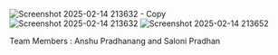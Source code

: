 ![Screenshot 2025-02-14 213632 - Copy](https://github.com/user-attachments/assets/8d428711-ea76-42cd-b966-84d930fc6e35)
![Screenshot 2025-02-14 213632](https://github.com/user-attachments/assets/baffb401-f1d3-4e39-b9b6-acabda31a0d0)
![Screenshot 2025-02-14 213652](https://github.com/user-attachments/assets/d323b334-e28a-49a5-809a-850156ddf0e2)


Team Members : Anshu Pradhanang and Saloni Pradhan
